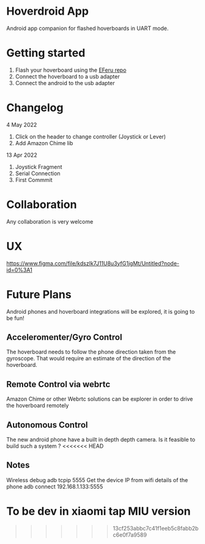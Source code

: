 # Hoverdroid App
Android app companion for flashed hoverboards in UART mode.

# Getting started
1. Flash your hoverboard using the [EFeru repo](https://github.com/EFeru/hoverboard-firmware-hack-FOC)
2. Connect the hoverboard to a usb adapter
3. Connect the android to the usb adapter


# Changelog
4 May 2022
1. Click on the header to change controller (Joystick or Lever)
2. Add Amazon Chime lib 

13 Apr 2022
1. Joystick Fragment
2. Serial Connection
3. First Commmit


# Collaboration

Any collaboration is very welcome

# UX 

https://www.figma.com/file/kdszIk7J11U8u3yfG1jgMt/Untitled?node-id=0%3A1

# Future Plans

Android phones and hoverboard integrations will be explored, it is going to be fun! 

## Acceleromenter/Gyro Control 
The hoverboard needs to follow the phone direction taken from the gyroscope. That would require an estimate of the direction of the hoverboard.

## Remote Control via webrtc
Amazon Chime or other Webrtc solutions can be explorer in order to drive the hoverboard remotely

## Autonomous Control
The new android phone have a built in depth depth camera. Is it feasible to build such a system ?
<<<<<<< HEAD


## Notes
Wireless debug
adb tcpip 5555
Get the device IP from wifi details of the phone
adb connect 192.168.1.133:5555

To be dev in xiaomi tap MIU version
=======
>>>>>>> 13cf253abbc7c41f1eeb5c8fabb2bc6e0f7a9589
